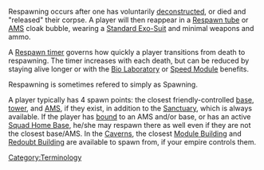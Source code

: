 Respawning occurs after one has voluntarily
[deconstructed](deconstruct.md "wikilink"), or died and "released" their
corpse. A player will then reappear in a [Respawn
tube](Respawn_tube.md "wikilink") or
[AMS](Advanced_Mobile_Station.md "wikilink") cloak bubble, wearing a
[Standard Exo-Suit](Standard_Exo-Suit.md "wikilink") and minimal weapons
and ammo.

A [Respawn timer](Respawn_timer.md "wikilink") governs how quickly a player
transitions from death to respawning. The timer increases with each
death, but can be reduced by staying alive longer or with the [Bio
Laboratory](Bio_Laboratory.md "wikilink") or [Speed
Module](Speed_Module.md "wikilink") benefits.

Respawning is sometimes refered to simply as Spawning.

A player typically has 4 spawn points: the closest friendly-controlled
[base](base.md "wikilink"), [tower](tower.md "wikilink"), and
[AMS](AMS.md "wikilink"), if they exist, in addition to the
[Sanctuary](Sanctuary.md "wikilink"), which is always available. If the
player has [bound](bind.md "wikilink") to an AMS and/or base, or has an
active [Squad Home Base](Squad_Home_Base.md "wikilink"), he/she may respawn
there as well even if they are not the closest base/AMS. In the
[Caverns](Caverns.md "wikilink"), the closest [Module
Building](Module_Building.md "wikilink") and [Redoubt
Building](Redoubt_Building.md "wikilink") are available to spawn from, if
your empire controls them.

[Category:Terminology](Category:Terminology.md "wikilink")
